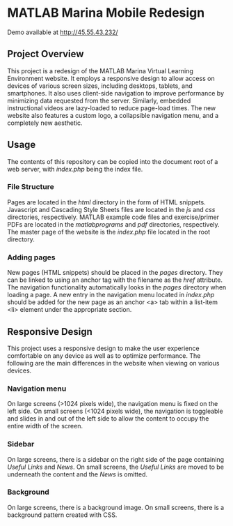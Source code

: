 # MATLAB Marina Mobile Redesign

Demo available at
http://45.55.43.232/

## Project Overview
This project is a redesign of the MATLAB Marina Virtual Learning Environment website. It employs a responsive design to allow access on devices of various screen sizes, including desktops, tablets, and smartphones. It also uses client-side navigation to improve performance by minimizing data requested from the server. Similarly, embedded instructional videos are lazy-loaded to reduce page-load times. The new website also features a custom logo, a collapsible navigation menu, and a completely new aesthetic.

## Usage
The contents of this repository can be copied into the document root of a web server, with *index.php* being the index file.

### File Structure
Pages are located in the *html* directory in the form of HTML snippets. Javascript and Cascading Style Sheets files are located in the *js* and *css* directories, respectively. MATLAB example code files and exercise/primer PDFs are located in the *matlabprograms* and *pdf* directories, respectively. The master page of the website is the *index.php* file located in the root directory. 

### Adding pages
New pages (HTML snippets) should be placed in the *pages* directory. They can be linked to using an anchor <a> tag with the filename as the *href* attribute. The navigation functionality automatically looks in the *pages* directory when loading a page. A new entry in the navigation menu located in *index.php* should be added for the new page as  an anchor \<a\> tab within a list-item \<li\> element under the appropriate section.

## Responsive Design 
This project uses a responsive design to make the user experience comfortable on any device as well as to optimize performance. The following are the main differences in the website when viewing on various devices. 

### Navigation menu
On large screens (>1024 pixels wide), the navigation menu is fixed on the left side.
On small screens (<1024 pixels wide), the navigation is toggleable and slides in and out of the left side to allow the content to occupy the entire width of the screen.

### Sidebar
On large screens, there is a sidebar on the right side of the page containing *Useful Links* and *News*.
On small screens, the *Useful Links* are moved to be underneath the content and the *News* is omitted.

### Background
On large screens, there is a background image. 
On small screens, there is a background pattern created with CSS.



